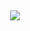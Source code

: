 <div style="text-align: center;">

## 

[![](https://img.shields.io/badge/Doc-ZH-gray.svg?longCache=true&colorB=green)](./README.md)


</div>
